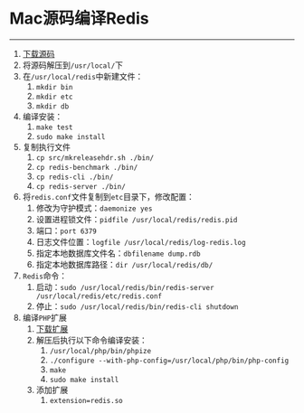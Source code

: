 # Mac源码编译Redis

---

1. [下载源码](https://redis.io/)
2. 将源码解压到`/usr/local/`下
3. 在`/usr/local/redis`中新建文件：
   1. `mkdir bin`
   2. `mkdir etc`
   3. `mkdir db`
4. 编译安装：
   1. `make test`
   2. `sudo make install`
5. 复制执行文件
   1. `cp src/mkreleasehdr.sh ./bin/`
   2. `cp redis-benchmark ./bin/`
   3. `cp redis-cli ./bin/`
   4. `cp redis-server ./bin/`
6. 将`redis.conf`文件复制到`etc`目录下，修改配置：
   1. 修改为守护模式：`daemonize yes`
   2. 设置进程锁文件：`pidfile /usr/local/redis/redis.pid`
   3. 端口：`port 6379`
   4. 日志文件位置：`logfile /usr/local/redis/log-redis.log`
   5. 指定本地数据库文件名：`dbfilename dump.rdb`
   6. 指定本地数据库路径：`dir /usr/local/redis/db/`
7. `Redis`命令：
   1. 启动：`sudo /usr/local/redis/bin/redis-server /usr/local/redis/etc/redis.conf`
   2. 停止：`sudo /usr/local/redis/bin/redis-cli shutdown`
8. 编译`PHP`扩展
   1. [下载扩展](http://pecl.php.net/package/redis)
   2. 解压后执行以下命令编译安装：
      1. `/usr/local/php/bin/phpize`
      2. `./configure --with-php-config=/usr/local/php/bin/php-config`
      3. `make`
      4. `sudo make install`
   3. 添加扩展
      1. `extension=redis.so`